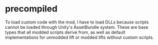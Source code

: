 # precompiled

To load custom code with the mod, I have to load DLLs because scripts cannot be loaded through Unity's AssetBundle system. These are base types that all modded scripts derive from, as well as default implementations for unmodded lift or modded lifts without custom scripts.